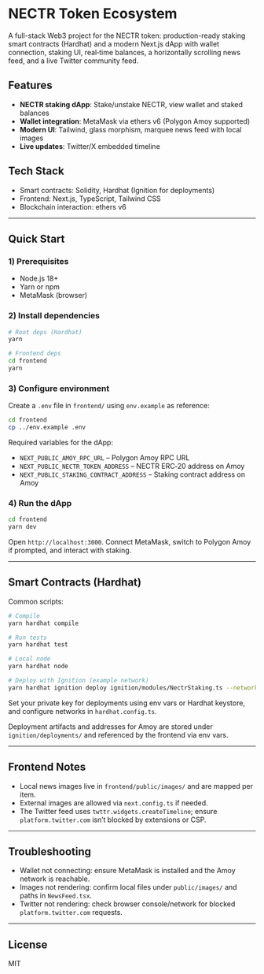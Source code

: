 # NECTR Token Ecosystem

A full-stack Web3 project for the NECTR token: production-ready staking smart contracts (Hardhat) and a modern Next.js dApp with wallet connection, staking UI, real‑time balances, a horizontally scrolling news feed, and a live Twitter community feed.

## Features

- **NECTR staking dApp**: Stake/unstake NECTR, view wallet and staked balances
- **Wallet integration**: MetaMask via ethers v6 (Polygon Amoy supported)
- **Modern UI**: Tailwind, glass morphism, marquee news feed with local images
- **Live updates**: Twitter/X embedded timeline

## Tech Stack

- Smart contracts: Solidity, Hardhat (Ignition for deployments)
- Frontend: Next.js, TypeScript, Tailwind CSS
- Blockchain interaction: ethers v6

---

## Quick Start

### 1) Prerequisites

- Node.js 18+
- Yarn or npm
- MetaMask (browser)

### 2) Install dependencies

```bash
# Root deps (Hardhat)
yarn

# Frontend deps
cd frontend
yarn
```

### 3) Configure environment

Create a `.env` file in `frontend/` using `env.example` as reference:

```bash
cd frontend
cp ../env.example .env
```

Required variables for the dApp:

- `NEXT_PUBLIC_AMOY_RPC_URL` – Polygon Amoy RPC URL
- `NEXT_PUBLIC_NECTR_TOKEN_ADDRESS` – NECTR ERC‑20 address on Amoy
- `NEXT_PUBLIC_STAKING_CONTRACT_ADDRESS` – Staking contract address on Amoy

### 4) Run the dApp

```bash
cd frontend
yarn dev
```

Open `http://localhost:3000`. Connect MetaMask, switch to Polygon Amoy if prompted, and interact with staking.

---

## Smart Contracts (Hardhat)

Common scripts:

```bash
# Compile
yarn hardhat compile

# Run tests
yarn hardhat test

# Local node
yarn hardhat node

# Deploy with Ignition (example network)
yarn hardhat ignition deploy ignition/modules/NectrStaking.ts --network <network>
```

Set your private key for deployments using env vars or Hardhat keystore, and configure networks in `hardhat.config.ts`.

Deployment artifacts and addresses for Amoy are stored under `ignition/deployments/` and referenced by the frontend via env vars.

---

## Frontend Notes

- Local news images live in `frontend/public/images/` and are mapped per item.
- External images are allowed via `next.config.ts` if needed.
- The Twitter feed uses `twttr.widgets.createTimeline`; ensure `platform.twitter.com` isn’t blocked by extensions or CSP.

---

## Troubleshooting

- Wallet not connecting: ensure MetaMask is installed and the Amoy network is reachable.
- Images not rendering: confirm local files under `public/images/` and paths in `NewsFeed.tsx`.
- Twitter not rendering: check browser console/network for blocked `platform.twitter.com` requests.

---

## License

MIT

